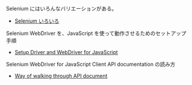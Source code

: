Selenium にはいろんなバリエーションがある。

 - [Selenium いろいろ](./various_types.html)  

Selenium WebDriver を、JavaScript を使って動作させるためのセットアップ手順

 - [Setup Driver and WebDriver for JavaScript](./setup_webdriver.html)  

Selenium WebDriver for JavaScript Client API documentation の読み方  

 - [Way of walking through API document](./apidoc.html)  
  
